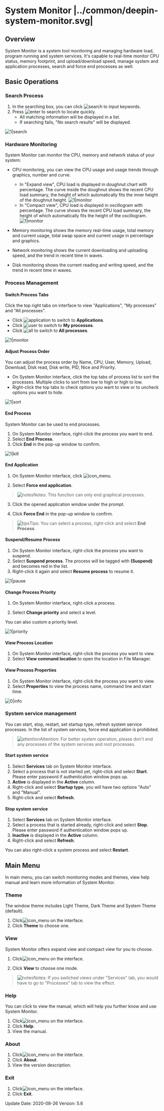 # System Monitor |../common/deepin-system-monitor.svg|

## Overview

System Monitor is a system tool monitoring and managing hardware load, program running and system services. It's capable to real-time monitor CPU status, memory footprint, and upload/download speed, manage system and application processes, search and force end processes as well.


## Basic Operations

### Search Process

1. In the searching box, you can click ![search](icon/search.svg) to input keywords. 
2. Press  ![enter](icon/Enter.svg) to search to locate quickly. 
   - All matching information will be displayed in a list. 
   - If searching fails, "No search results" will be displayed. 

![1|search](jpg/search.png)



### Hardware Monitoring

System Monitor can monitor the CPU, memory and network status of your system:

- CPU monitoring, you can view the CPU usage and usage trends through graphics, number and curve.

  - In "Expand view", CPU load is displayed in doughnut chart with percentage. The curve inside the doughnut shows the recent CPU load summary, the height of which automatically fits the inner height of the doughnut height. 
  ![1|monitor](jpg/expand.png)
  - In "Compact view", CPU load is displayed in oscillogram with percentage. The curve shows the recent CPU load summary, the height of which automatically fits the height of the oscillogram. 
  ![1|monitor](jpg/compact.png)
- Memory monitoring shows the memory real-time usage, total memory and current usage, total swap space and current usage in percentage and graphics.
- Network monitoring shows the current downloading and uploading speed, and the trend in recent time in waves.
- Disk monitoring shows the current reading and writing speed, and the trend in recent time in waves.


### Process Management

#### Switch Process Tabs

Click the top right tabs on interface to view "Applications", "My processes" and "All processes".

- Click ![application](jpg/app-process.png) to switch to **Applications**. 
- Click ![user](jpg/my-process.png) to switch to **My processes**. 
- Click ![all](jpg/all-process.png) to switch to **All processes**.

![1|monitor](jpg/tab-switch.png)

#### Adjust Process Order

You can adjust the process order by Name, CPU, User, Memory, Upload, Download, Disk read, Disk write, PID, Nice and Priority.

- On System Monitor interface, click the top tabs of process list to sort the processes. Multiple clicks to sort from low to high or high to low.
- Right-click the top tabs to check options you want to view or to uncheck options you want to hide.

![1|sort](jpg/sort.png)


#### End Process

System Monitor can be used to end processes.

1. On System Monitor interface, right-click the process you want to end.
2. Select **End Process**.
3. Click **End** in the pop-up window to confirm.

![1|kill](jpg/kill.png)

#### End Application

1. On System Monitor interface, click ![icon_menu](icon/icon_menu.svg).

2. Select **Force end application**.
> ![notes](icon/notes.svg)Notes: This function can only end graphical processes.

3. Click the opened application window under the prompt.

4. Click **Force End** in the pop-up window to confirm.

> ![tips](icon/tips.svg)Tips: You can select a process, right-click and select **End Process**. 


#### Suspend/Resume Process

1. On System Monitor interface, right-click the process you want to suspend.
2. Select **Suspend process**. The process will be tagged with **(Suspend)** and becomes red in the list. 
3. Right-click it again and select **Resume process** to resume it.

![1|pause](jpg/pause.png)


#### Change Process Priority 

1. On System Monitor interface, right-click a process.

2. Select **Change priority** and select a level.

You can also custom a priority level.

![1|priority](jpg/priority.png)


#### View Process Location

1. On System Monitor interface, right-click the process you want to view.
2. Select **View command location** to open the location in File Manager. 

#### View Process Properties

1. On System Monitor interface, right-click the process you want to view.
2. Select **Properties** to view the process name, command line and start time.

![0|info](jpg/info.png)

### System service management

You can start, stop, restart, set startup type, refresh system service processes.
In the list of system services, force end application is prohibited.
>![attention](icon/attention.svg)Attention: For better system operation, please don't end any processes of the system services and root processes.

#### Start system service
1. Select **Services** tab on System Monitor interface.
2. Select a process that is not started yet, right-click and select **Start**. Please enter password if authentication window pops up.
3. **Active** is displayed in the **Active** column.
4. Right-click and select **Startup type**, you will have two options "Auto" and "Manual".
5. Right-click and select **Refresh**.



#### Stop system service

1. Select **Services** tab on System Monitor interface.
2. Select a process that is started already, right-click and select **Stop**. Please enter password if authentication window pops up.
3. **Inactive** is displayed in the **Active** column.
4. Right-click and select **Refresh**.

You can also right-click a system process and select **Restart**. 

## Main Menu

In main menu, you can switch monitoring modes and themes, view help manual and learn more information of System Monitor.

### Theme

The window theme includes Light Theme, Dark Theme and System Theme (default).

1. Click![icon_menu](icon/icon_menu.svg) on the interface.
2. Click **Theme** to choose one.

### View

System Monitor offers expand view and compact view for you to choose.

1. Click![icon_menu](icon/icon_menu.svg) on the interface.

2. Click **View** to choose one mode.

> ![notes](icon/notes.svg)Notes: If you switched views under "Services" tab, you would have to go to "Processes" tab to view the effect.


### Help

You can click to view the manual, which will help you further know and use System Monitor.

1. Click![icon_menu](icon/icon_menu.svg) on the interface.
2. Click **Help**.
3. View the manual.

### About

1. Click![icon_menu](icon/icon_menu.svg) on the interface.
2. Click **About**.
3. View the version description.

### Exit

1. Click![icon_menu](icon/icon_menu.svg) on the interface.
2. Click **Exit**.

<div class="version-info"><span>Update Date: 2020-08-26</span><span> Version: 5.6</span></div>